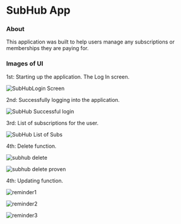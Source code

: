 <h1 style=text-align: center;">SubHub App</h1>

<h3>About</h3>
This application was built to help users manage any subscriptions or memberships they are paying for.</h3>












<h3>Images of UI</h3>
1st: Starting up the application. The Log In screen.

![SubHubLogin Screen](https://github.com/hswayze7/SubHub/assets/126520071/b990f1e5-f277-49d3-879a-ec398b5046f0)


2nd: Successfully logging into the application.

![SubHub Successful login](https://github.com/hswayze7/SubHub/assets/126520071/94517c14-e1eb-4d18-866b-08e1ed13c0f3)



3rd: List of subscriptions for the user.

![SubHub List of Subs](https://github.com/hswayze7/SubHub/assets/126520071/f75a982b-4ac8-4549-a9b5-983d48ae7ce9)

4th: Delete function.

![subhub delete](https://github.com/hswayze7/SubHub/assets/126520071/82d52781-739d-44be-b7ad-129538425957)

![subhub delete proven](https://github.com/hswayze7/SubHub/assets/126520071/2ac64115-0cbc-4606-9854-2be4c341b764)

4th: Updating function.

![reminder1](https://github.com/hswayze7/SubHub/assets/126520071/f714bf0a-2950-4f2d-b17c-a0bd3c58fa55)

![reminder2](https://github.com/hswayze7/SubHub/assets/126520071/0250746f-18aa-4497-adce-84d04953c4cc)

![reminder3](https://github.com/hswayze7/SubHub/assets/126520071/45b67c19-07a9-42b2-8191-4e275667aaea)

